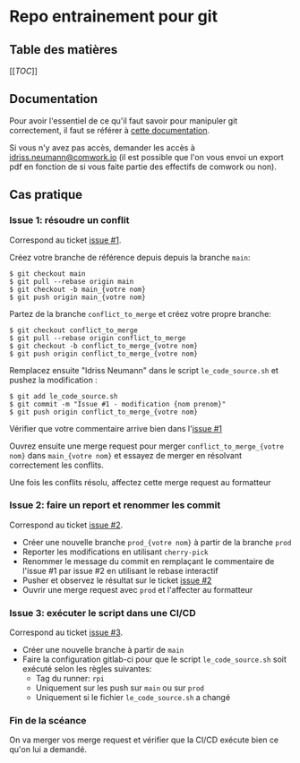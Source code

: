 # Repo entrainement pour git

## Table des matières

[[_TOC_]]

## Documentation

Pour avoir l'essentiel de ce qu'il faut savoir pour manipuler git correctement, il faut se référer à [cette documentation](./git.md).

Si vous n'y avez pas accès, demander les accès à idriss.neumann@comwork.io (il est possible que l'on vous envoi un export pdf en fonction de si vous faite partie des effectifs de comwork ou non).

## Cas pratique

### Issue 1: résoudre un conflit

Correspond au ticket [issue #1](./https://gitlab.comwork.io/comwork_training/git/-/issues/1).

Créez votre branche de référence depuis depuis la branche `main`:

```shell
$ git checkout main
$ git pull --rebase origin main
$ git checkout -b main_{votre nom}
$ git push origin main_{votre nom}
```

Partez de la branche `conflict_to_merge` et créez votre propre branche:

```shell
$ git checkout conflict_to_merge
$ git pull --rebase origin conflict_to_merge
$ git checkout -b conflict_to_merge_{votre nom}
$ git push origin conflict_to_merge_{votre nom}
```

Remplacez ensuite "Idriss Neumann" dans le script `le_code_source.sh` et pushez la modification :

```shell
$ git add le_code_source.sh
$ git commit -m "Issue #1 - modification {nom prenom}"
$ git push origin conflict_to_merge_{votre nom}
```

Vérifier que votre commentaire arrive bien dans l'[issue #1](./https://gitlab.comwork.io/comwork_training/git/-/issues/1)

Ouvrez ensuite une merge request pour merger `conflict_to_merge_{votre nom}` dans `main_{votre nom}` et essayez de merger en résolvant correctement les conflits.

Une fois les conflits résolu, affectez cette merge request au formatteur

### Issue 2: faire un report et renommer les commit

Correspond au ticket [issue #2](./https://gitlab.comwork.io/comwork_training/git/-/issues/2).

* Créer une nouvelle branche `prod_{votre nom}` à partir de la branche `prod`
* Reporter les modifications en utilisant `cherry-pick`
* Renommer le message du commit en remplaçant le commentaire de l'issue #1 par issue #2 en utilisant le rebase interactif
* Pusher et observez le résultat sur le ticket [issue #2](./https://gitlab.comwork.io/comwork_training/git/-/issues/2)
* Ouvrir une merge request avec `prod` et l'affecter au formatteur

### Issue 3: exécuter le script dans une CI/CD

Correspond au ticket [issue #3](./https://gitlab.comwork.io/comwork_training/git/-/issues/3).

* Créer une nouvelle branche à partir de `main`
* Faire la configuration gitlab-ci pour que le script `le_code_source.sh` soit exécuté selon les règles suivantes:
  * Tag du runner: `rpi`
  * Uniquement sur les push sur `main` ou sur `prod`
  * Uniquement si le fichier `le_code_source.sh` a changé

### Fin de la scéance

On va merger vos merge request et vérifier que la CI/CD exécute bien ce qu'on lui a demandé.

